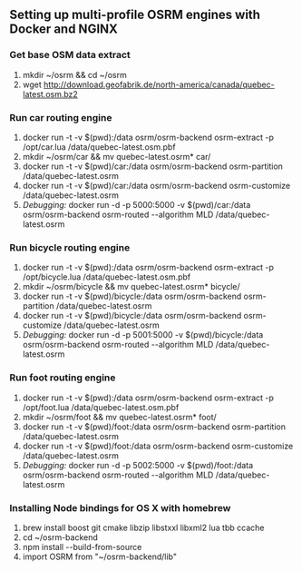 ## Setting up multi-profile OSRM engines with Docker and NGINX


### Get base OSM data extract
1. mkdir ~/osrm && cd ~/osrm
2. wget http://download.geofabrik.de/north-america/canada/quebec-latest.osm.bz2


### Run car routing engine
1. docker run -t -v $(pwd):/data osrm/osrm-backend osrm-extract -p /opt/car.lua /data/quebec-latest.osm.pbf
2. mkdir ~/osrm/car && mv quebec-latest.osrm* car/
3. docker run -t -v $(pwd)/car:/data osrm/osrm-backend osrm-partition /data/quebec-latest.osrm
4. docker run -t -v $(pwd)/car:/data osrm/osrm-backend osrm-customize /data/quebec-latest.osrm
5. _Debugging:_ docker run -d -p 5000:5000 -v $(pwd)/car:/data osrm/osrm-backend osrm-routed --algorithm MLD /data/quebec-latest.osrm


### Run bicycle routing engine
1. docker run -t -v $(pwd):/data osrm/osrm-backend osrm-extract -p /opt/bicycle.lua /data/quebec-latest.osm.pbf
2. mkdir ~/osrm/bicycle && mv quebec-latest.osrm* bicycle/
3. docker run -t -v $(pwd)/bicycle:/data osrm/osrm-backend osrm-partition /data/quebec-latest.osrm
4. docker run -t -v $(pwd)/bicycle:/data osrm/osrm-backend osrm-customize /data/quebec-latest.osrm
5. _Debugging:_ docker run -d -p 5001:5000 -v $(pwd)/bicycle:/data osrm/osrm-backend osrm-routed --algorithm MLD /data/quebec-latest.osrm


### Run foot routing engine
1. docker run -t -v $(pwd):/data osrm/osrm-backend osrm-extract -p /opt/foot.lua /data/quebec-latest.osm.pbf
2. mkdir ~/osrm/foot && mv quebec-latest.osrm* foot/
3. docker run -t -v $(pwd)/foot:/data osrm/osrm-backend osrm-partition /data/quebec-latest.osrm
4. docker run -t -v $(pwd)/foot:/data osrm/osrm-backend osrm-customize /data/quebec-latest.osrm
5. _Debugging:_ docker run -d -p 5002:5000 -v $(pwd)/foot:/data osrm/osrm-backend osrm-routed --algorithm MLD /data/quebec-latest.osrm



### Installing Node bindings for OS X with homebrew
1. brew install boost git cmake libzip libstxxl libxml2 lua tbb ccache
2. cd ~/osrm-backend
3. npm install --build-from-source
4. import OSRM from "~/osrm-backend/lib"
